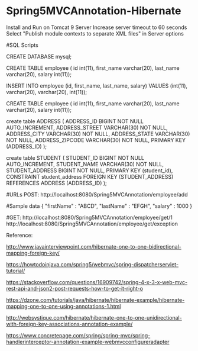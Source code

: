# Spring5MVCAnnotation-Hibernate

Install and Run on Tomcat 9 Server
Increase server timeout to 60 seconds
Select "Publish module contexts to separate XML files" in Server options

#SQL Scripts

CREATE DATABASE mysql;

CREATE TABLE employee (
      id int(11), 
      first_name varchar(20), 
      last_name varchar(20), 
      salary int(11));
      
INSERT INTO employee
     (id, first_name, last_name, salary) 
  VALUES 
     (int(11), varchar(20), varchar(20), int(11));
     
CREATE TABLE employee (
      id int(11), 
      first_name varchar(20), 
      last_name varchar(20), 
      salary int(11));
      
create table ADDRESS (
   ADDRESS_ID BIGINT NOT NULL AUTO_INCREMENT,
   ADDRESS_STREET VARCHAR(30) NOT NULL,
   ADDRESS_CITY  VARCHAR(30) NOT NULL,
   ADDRESS_STATE  VARCHAR(30) NOT NULL,
   ADDRESS_ZIPCODE  VARCHAR(30) NOT NULL,
   PRIMARY KEY (ADDRESS_ID)
);
 
create table STUDENT (
   STUDENT_ID BIGINT NOT NULL AUTO_INCREMENT,
   STUDENT_NAME VARCHAR(30) NOT NULL,
   STUDENT_ADDRESS  BIGINT NOT NULL,
   PRIMARY KEY (student_id),
   CONSTRAINT student_address FOREIGN KEY (STUDENT_ADDRESS) REFERENCES ADDRESS (ADDRESS_ID)
);
     
#URLs
POST:   http://localhost:8080/Spring5MVCAnnotation/employee/add

#Sample data
{
"firstName" : "ABCD",
"lastName" : "EFGH",
"salary" : 1000
}

#GET:   http://localhost:8080/Spring5MVCAnnotation/employee/get/1
		http://localhost:8080/Spring5MVCAnnotation/employee/get/exception

Reference:

http://www.javainterviewpoint.com/hibernate-one-to-one-bidirectional-mapping-foreign-key/

https://howtodoinjava.com/spring5/webmvc/spring-dispatcherservlet-tutorial/

https://stackoverflow.com/questions/16909742/spring-4-x-3-x-web-mvc-rest-api-and-json2-post-requests-how-to-get-it-right-o

https://dzone.com/tutorials/java/hibernate/hibernate-example/hibernate-mapping-one-to-one-using-annotations-1.html

http://websystique.com/hibernate/hibernate-one-to-one-unidirectional-with-foreign-key-associations-annotation-example/

https://www.concretepage.com/spring/spring-mvc/spring-handlerinterceptor-annotation-example-webmvcconfigureradapter
